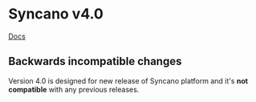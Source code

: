 # Syncano v4.0

[Docs](http://syncano.github.io/syncano-python/)


## Backwards incompatible changes

Version 4.0 is designed for new release of Syncano platform and
it's **not compatible** with any previous releases.